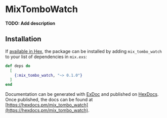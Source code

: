 # MixTomboWatch

**TODO: Add description**

## Installation

If [available in Hex](https://hex.pm/docs/publish), the package can be installed
by adding `mix_tombo_watch` to your list of dependencies in `mix.exs`:

```elixir
def deps do
  [
    {:mix_tombo_watch, "~> 0.1.0"}
  ]
end
```

Documentation can be generated with [ExDoc](https://github.com/elixir-lang/ex_doc)
and published on [HexDocs](https://hexdocs.pm). Once published, the docs can
be found at [https://hexdocs.pm/mix_tombo_watch](https://hexdocs.pm/mix_tombo_watch).

